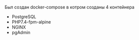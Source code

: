 Был создан docker-compose в котром созданы 4 контейнера
<ul>
    <li>PostgreSQL</li>
    <li>PHP7.4-fpm-alpine</li>
    <li>NGINX</li>
    <li>pgAdmin</li>
</ul>